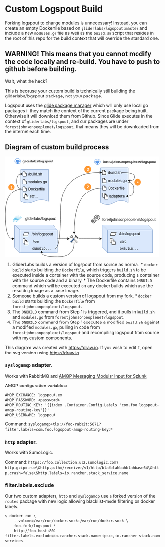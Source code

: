 # Custom Logspout Build

Forking logspout to change modules is unnecessary! Instead, you can create an
empty Dockerfile based on `gliderlabs/logspout:master` and include a new
`modules.go` file as well as the `build.sh` script that resides in the root of
this repo for the build context that will override the standard one.

## WARNING! This means that you cannot modify the code locally and re-build. You have to push to github before building.

Wait, what the heck?

This is because your custom build is technically still building the gliderlabs/logspout package, not *your* package.

Logspout uses the [glide package manager](https://github.com/Masterminds/glide) which will only use local go packages if they match the context of the current package being built. Otherwise it will download them from Github.  Since Glide executes in the context of `gliderlabs/logspout`, and our packages are under `forestjohnsonpeoplenet/logspout`, that means they will be downloaded from the internet each time. 

## Diagram of custom build process

![build diagram](build.png)

  1. GliderLabs builds a version of logspout from source as normal.
    * `docker build` starts building the `Dockerfile`, which triggers `build.sh` to be executed inside a container with the source code, producing a container with the source code and a binary.
    * The Dockerfile contains `ONBUILD` command which will be executed on any docker builds which use the resulting image as a base image.
  2. Someone builds a custom version of logspout from my fork.
    * `docker build` starts building the `Dockerfile` from `forestjohnsonpeoplenet/logspout`.
  3. The `ONBUILD` command from Step 1 is triggered, and it pulls in `build.sh` and `modules.go` from `forestjohnsonpeoplenet/logspout`.
  4. The `ONBUILD` command from Step 1 executes a modified `build.sh` against a modified `modules.go`, pulling in code from `forestjohnsonpeoplenet/logspout` and recompiling logspout from source with my custom components.

This diagram was created with https://draw.io. If you wish to edit it, open the svg version using https://draw.io.

### `syslogamqp` adapter.

Works with RabbitMQ and [AMQP Messaging Modular Input for Splunk](https://splunkbase.splunk.com/app/1812/)

AMQP configuration variables:

```
AMQP_EXCHANGE: logspout.ex
AMQP_PASSWORD: <password>
AMQP_ROUTING_KEY: '{{index .Container.Config.Labels "com.foo.logspout-amqp-routing-key"}}'
AMQP_USERNAME: logspout
```

Command: `syslogamqp+tls://foo-rabbit:5671?filter.labels=com.foo.logspout-amqp-routing-key:*`

### `http` adapter.

Works with SumoLogic.

Command: `https://foo.collection.us2.sumologic.com?http.gzip=true\&http.path=/receiver/v1/http/blahblahbahblahbase64\&http.crash=false\&http.labels=io.rancher.stack_service.name`

### filter.labels.exclude

Our two custom adapters, `http` and `syslogamqp` use a forked version of the `routes` package with new logic allowing blacklist-mode filtering on docker labels.

	$ docker run \
		--volume=/var/run/docker.sock:/var/run/docker.sock \
		foo-fork/logspout \
		http://foo-host:80?filter.labels.exclude=io.rancher.stack.name:ipsec,io.rancher.stack.name:network-services
